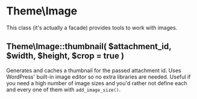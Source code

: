 # Theme\Image

This class (it's actually a facade) provides tools to work with images.

## Theme\Image::thumbnail( $attachment_id, $width, $height, $crop = true )

Generates and caches a thumbnail for the passed attachment id. Uses WordPress' built-in image editor so no extra libraries are needed.
Useful if you need a high number of image sizes and you'd rather not define each and every one of them with `add_image_size()`.